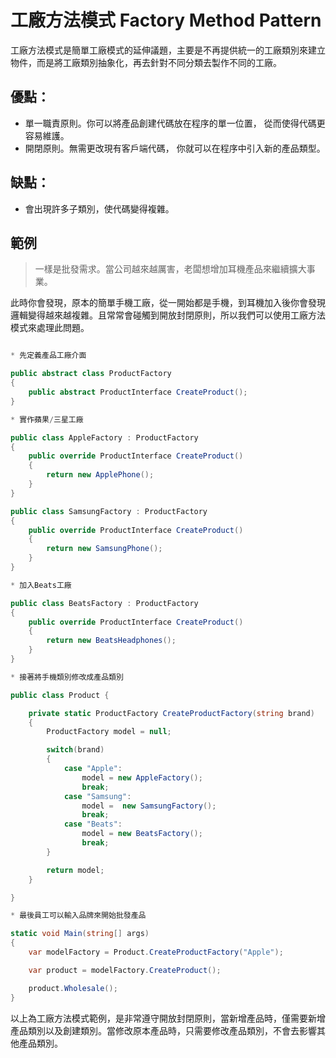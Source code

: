# 工廠方法模式 Factory Method Pattern

工廠方法模式是簡單工廠模式的延伸議題，主要是不再提供統一的工廠類別來建立物件，而是將工廠類別抽象化，再去針對不同分類去製作不同的工廠。

## 優點：
* 單一職責原則。你可以將產品創建代碼放在程序的單一位置， 從而使得代碼更容易維護。
* 開閉原則。無需更改現有客戶端代碼， 你就可以在程序中引入新的產品類型。

## 缺點：
* 會出現許多子類別，使代碼變得複雜。

## 範例

> 一樣是批發需求。當公司越來越厲害，老闆想增加耳機產品來繼續擴大事業。

此時你會發現，原本的簡單手機工廠，從一開始都是手機，到耳機加入後你會發現邏輯變得越來越複雜。且常常會碰觸到開放封閉原則，所以我們可以使用工廠方法模式來處理此問題。

```C#

* 先定義產品工廠介面

public abstract class ProductFactory
{
    public abstract ProductInterface CreateProduct();
}

* 實作蘋果/三星工廠

public class AppleFactory : ProductFactory
{
    public override ProductInterface CreateProduct()
    {
        return new ApplePhone();
    }
}

public class SamsungFactory : ProductFactory
{
    public override ProductInterface CreateProduct()
    {
        return new SamsungPhone();
    }
}

* 加入Beats工廠

public class BeatsFactory : ProductFactory
{
    public override ProductInterface CreateProduct()
    {
        return new BeatsHeadphones();
    }
}

* 接著將手機類別修改成產品類別

public class Product {

    private static ProductFactory CreateProductFactory(string brand)
    {
        ProductFactory model = null;

        switch(brand)
        {
            case "Apple":
                model = new AppleFactory();
                break;
            case "Samsung":
                model =  new SamsungFactory();
                break;
            case "Beats":
                model = new BeatsFactory();
                break;
        }

        return model;
    }

}

* 最後員工可以輸入品牌來開始批發產品

static void Main(string[] args)
{
    var modelFactory = Product.CreateProductFactory("Apple");

    var product = modelFactory.CreateProduct();

    product.Wholesale();
}

```

以上為工廠方法模式範例，是非常遵守開放封閉原則，當新增產品時，僅需要新增產品類別以及創建類別。當修改原本產品時，只需要修改產品類別，不會去影響其他產品類別。
